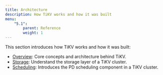 ```yaml
---
title: Architecture
description: How TiKV works and how it was built
menu:
    "5.1":
        parent: Reference
        weight: 1
---
```


This section introduces how TiKV works and how it was built:

- [Overview](../overview):  Core concepts and architecture behind TiKV.
- [Storage](../storage): Understand the storage layer of a TiKV cluster.
- [Scheduling](../scheduling): Introduces the PD scheduling component in a TiKV cluster.
